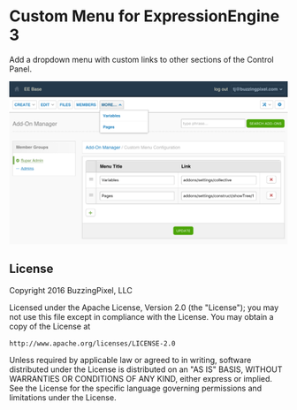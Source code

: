 # Custom Menu for ExpressionEngine 3

Add a dropdown menu with custom links to other sections of the Control Panel.

![Custom Menu Screenshot](https://raw.githubusercontent.com/tjdraper/custom-menu-ee/develop/screenshots/custom-menu-screenshot.png)

## License

Copyright 2016 BuzzingPixel, LLC

Licensed under the Apache License, Version 2.0 (the "License");
you may not use this file except in compliance with the License.
You may obtain a copy of the License at

	http://www.apache.org/licenses/LICENSE-2.0

Unless required by applicable law or agreed to in writing, software
distributed under the License is distributed on an "AS IS" BASIS,
WITHOUT WARRANTIES OR CONDITIONS OF ANY KIND, either express or implied.
See the License for the specific language governing permissions and
limitations under the License.